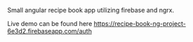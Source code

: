 Small angular recipe book app utilizing firebase and ngrx.

Live demo can be found here https://recipe-book-ng-project-6e3d2.firebaseapp.com/auth